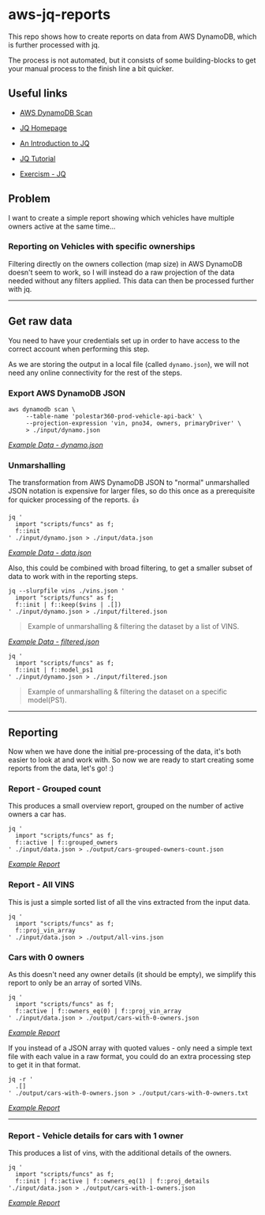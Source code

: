 # aws-jq-reports

This repo shows how to create reports on data from AWS DynamoDB, which is further processed with jq.

The process is not automated, but it consists of some building-blocks to get your manual process to the finish line a bit quicker.

## Useful links

- [AWS DynamoDB Scan](https://docs.aws.amazon.com/amazondynamodb/latest/APIReference/API_Scan.html)

- [JQ Homepage](https://jqlang.github.io/jq/)
- [An Introduction to JQ](https://earthly.dev/blog/jq-select)
- [JQ Tutorial](https://github.com/rjz/jq-tutorial)
- [Exercism - JQ](https://exercism.org/tracks/jq/concepts)

## Problem

I want to create a simple report showing which vehicles have multiple owners active at the same time...

### Reporting on Vehicles with specific ownerships

Filtering directly on the owners collection (map size) in AWS DynamoDB doesn't seem to work, so I will instead do a raw projection of the data needed without any filters applied. This data can then be processed further with jq.

---

## Get raw data

You need to have your credentials set up in order to have access to the correct account when performing this step.

As we are storing the output in a local file (called `dynamo.json`), we will not need any online connectivity for the rest of the steps.


### Export AWS DynamoDB JSON

```shell
aws dynamodb scan \
     --table-name 'polestar360-prod-vehicle-api-back' \
     --projection-expression 'vin, pno34, owners, primaryDriver' \
     > ./input/dynamo.json
```

[_Example Data - dynamo.json_](reports/example/input/dynamo.json)

### Unmarshalling

The transformation from AWS DynamoDB JSON to "normal" unmarshalled JSON notation is expensive for larger files, so do this once as a prerequisite for quicker processing of the reports. 👍

```shell
jq '
  import "scripts/funcs" as f;
  f::init
' ./input/dynamo.json > ./input/data.json
```

[_Example Data - data.json_](reports/example/input/data.json)

Also, this could be combined with broad filtering, to get a smaller subset of data to work with in the reporting steps.

```shell
jq --slurpfile vins ./vins.json '
  import "scripts/funcs" as f;
  f::init | f::keep($vins | .[])
' ./input/dynamo.json > ./input/filtered.json
```
> Example of unmarshalling & filtering the dataset by a list of VINS.

[_Example Data - filtered.json_](reports/example/input/filtered.json)

```shell
jq '
  import "scripts/funcs" as f;
  f::init | f::model_ps1
' ./input/dynamo.json > ./input/filtered.json
```
> Example of unmarshalling & filtering the dataset on a specific model(PS1).

---

## Reporting

Now when we have done the initial pre-processing of the data, it's both easier to look at and work with. So now we are ready to start creating some reports from the data, let's go! :)

### Report - Grouped count

This produces a small overview report, grouped on the number of active owners a car has.

```shell
jq '
  import "scripts/funcs" as f;
  f::active | f::grouped_owners
' ./input/data.json > ./output/cars-grouped-owners-count.json
```

[_Example Report_](reports/example/output/cars-grouped-owners-count.json)

### Report - All VINS

This is just a simple sorted list of all the vins extracted from the input data.

```shell
jq '
  import "scripts/funcs" as f;
  f::proj_vin_array
' ./input/data.json > ./output/all-vins.json
```

### Cars with 0 owners

As this doesn't need any owner details (it should be empty), we simplify this report to only be an array of sorted VINs.

```shell
jq '
  import "scripts/funcs" as f;
  f::active | f::owners_eq(0) | f::proj_vin_array
' ./input/data.json > ./output/cars-with-0-owners.json
```

[_Example Report_](reports/example/output/cars-with-0-owners.json)


If you instead of a JSON array with quoted values - only need a simple text file with each value in a raw format, you could do an extra processing step to get it in that format.

```shell
jq -r '
  .[]
' ./output/cars-with-0-owners.json > ./output/cars-with-0-owners.txt
```

[_Example Report_](reports/example/output/cars-with-0-owners.txt)

---

### Report - Vehicle details for cars with 1 owner

This produces a list of vins, with the additional details of the owners.

```shell
jq '
  import "scripts/funcs" as f;
  f::init | f::active | f::owners_eq(1) | f::proj_details
'./input/data.json > ./output/cars-with-1-owners.json
```

[_Example Report_](reports/example/output/cars-with-1-owners.json)
